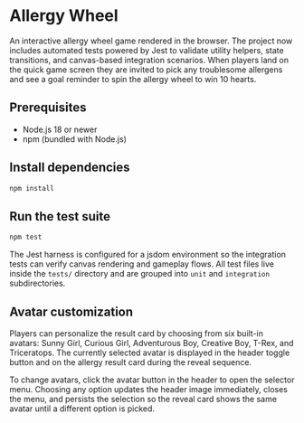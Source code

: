 # Allergy Wheel

An interactive allergy wheel game rendered in the browser. The project now includes automated tests powered by Jest to validate utility helpers, state transitions, and canvas-based integration scenarios. When players land on the quick game screen they are invited to pick any troublesome allergens and see a goal reminder to spin the allergy wheel to win 10 hearts.

## Prerequisites

- Node.js 18 or newer
- npm (bundled with Node.js)

## Install dependencies

```bash
npm install
```

## Run the test suite

```bash
npm test
```

The Jest harness is configured for a jsdom environment so the integration tests can verify canvas rendering and gameplay flows. All test files live inside the `tests/` directory and are grouped into `unit` and `integration` subdirectories.

## Avatar customization

Players can personalize the result card by choosing from six built-in avatars: Sunny Girl, Curious Girl, Adventurous Boy, Creative Boy, T-Rex, and Triceratops. The currently selected avatar is displayed in the header toggle button and on the allergy result card during the reveal sequence.

To change avatars, click the avatar button in the header to open the selector menu. Choosing any option updates the header image immediately, closes the menu, and persists the selection so the reveal card shows the same avatar until a different option is picked.
